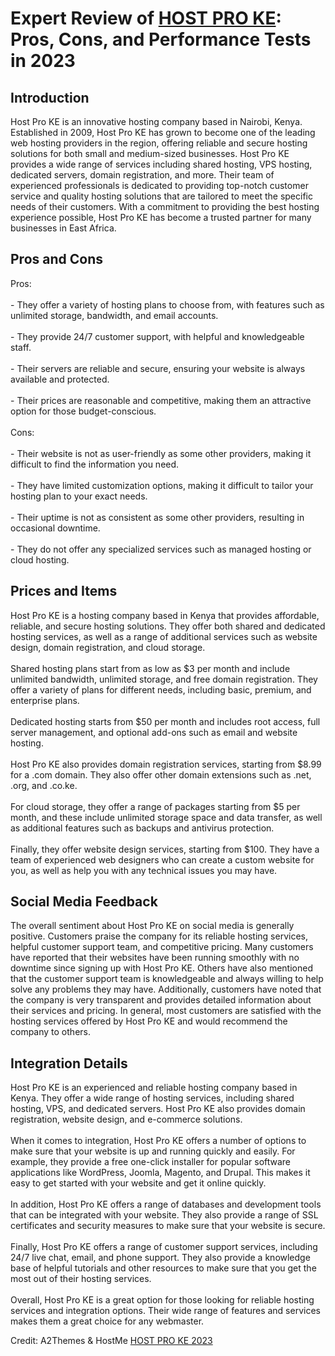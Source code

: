 <h1>Expert Review of <a href="https://a2themes.com/host-pro-ke-reviews">HOST PRO KE</a>: Pros, Cons, and Performance Tests in 2023</h1>
<h2>Introduction</h2>
Host Pro KE is an innovative hosting company based in Nairobi, Kenya. Established in 2009, Host Pro KE has grown to become one of the leading web hosting providers in the region, offering reliable and secure hosting solutions for both small and medium-sized businesses. Host Pro KE provides a wide range of services including shared hosting, VPS hosting, dedicated servers, domain registration, and more. Their team of experienced professionals is dedicated to providing top-notch customer service and quality hosting solutions that are tailored to meet the specific needs of their customers. With a commitment to providing the best hosting experience possible, Host Pro KE has become a trusted partner for many businesses in East Africa.
<h2>Pros and Cons</h2>
Pros:<br><br>- They offer a variety of hosting plans to choose from, with features such as unlimited storage, bandwidth, and email accounts.<br><br>- They provide 24/7 customer support, with helpful and knowledgeable staff.<br><br>- Their servers are reliable and secure, ensuring your website is always available and protected.<br><br>- Their prices are reasonable and competitive, making them an attractive option for those budget-conscious.<br><br>Cons:<br><br>- Their website is not as user-friendly as some other providers, making it difficult to find the information you need.<br><br>- They have limited customization options, making it difficult to tailor your hosting plan to your exact needs.<br><br>- Their uptime is not as consistent as some other providers, resulting in occasional downtime.<br><br>- They do not offer any specialized services such as managed hosting or cloud hosting.
<h2>Prices and Items</h2>
Host Pro KE is a hosting company based in Kenya that provides affordable, reliable, and secure hosting solutions. They offer both shared and dedicated hosting services, as well as a range of additional services such as website design, domain registration, and cloud storage.<br><br>Shared hosting plans start from as low as $3 per month and include unlimited bandwidth, unlimited storage, and free domain registration. They offer a variety of plans for different needs, including basic, premium, and enterprise plans.<br><br>Dedicated hosting starts from $50 per month and includes root access, full server management, and optional add-ons such as email and website hosting.<br><br>Host Pro KE also provides domain registration services, starting from $8.99 for a .com domain. They also offer other domain extensions such as .net, .org, and .co.ke.<br><br>For cloud storage, they offer a range of packages starting from $5 per month, and these include unlimited storage space and data transfer, as well as additional features such as backups and antivirus protection.<br><br>Finally, they offer website design services, starting from $100. They have a team of experienced web designers who can create a custom website for you, as well as help you with any technical issues you may have.
<h2>Social Media Feedback</h2>
The overall sentiment about Host Pro KE on social media is generally positive. Customers praise the company for its reliable hosting services, helpful customer support team, and competitive pricing. Many customers have reported that their websites have been running smoothly with no downtime since signing up with Host Pro KE. Others have also mentioned that the customer support team is knowledgeable and always willing to help solve any problems they may have. Additionally, customers have noted that the company is very transparent and provides detailed information about their services and pricing. In general, most customers are satisfied with the hosting services offered by Host Pro KE and would recommend the company to others.
<h2>Integration Details</h2>
Host Pro KE is an experienced and reliable hosting company based in Kenya. They offer a wide range of hosting services, including shared hosting, VPS, and dedicated servers. Host Pro KE also provides domain registration, website design, and e-commerce solutions.<br><br>When it comes to integration, Host Pro KE offers a number of options to make sure that your website is up and running quickly and easily. For example, they provide a free one-click installer for popular software applications like WordPress, Joomla, Magento, and Drupal. This makes it easy to get started with your website and get it online quickly.<br><br>In addition, Host Pro KE offers a range of databases and development tools that can be integrated with your website. They also provide a range of SSL certificates and security measures to make sure that your website is secure.<br><br>Finally, Host Pro KE offers a range of customer support services, including 24/7 live chat, email, and phone support. They also provide a knowledge base of helpful tutorials and other resources to make sure that you get the most out of their hosting services.<br><br>Overall, Host Pro KE is a great option for those looking for reliable hosting services and integration options. Their wide range of features and services makes them a great choice for any webmaster.
<p>Credit: A2Themes & HostMe <a href="https://a2themes.com/host-pro-ke-reviews">HOST PRO KE 2023</a></p>